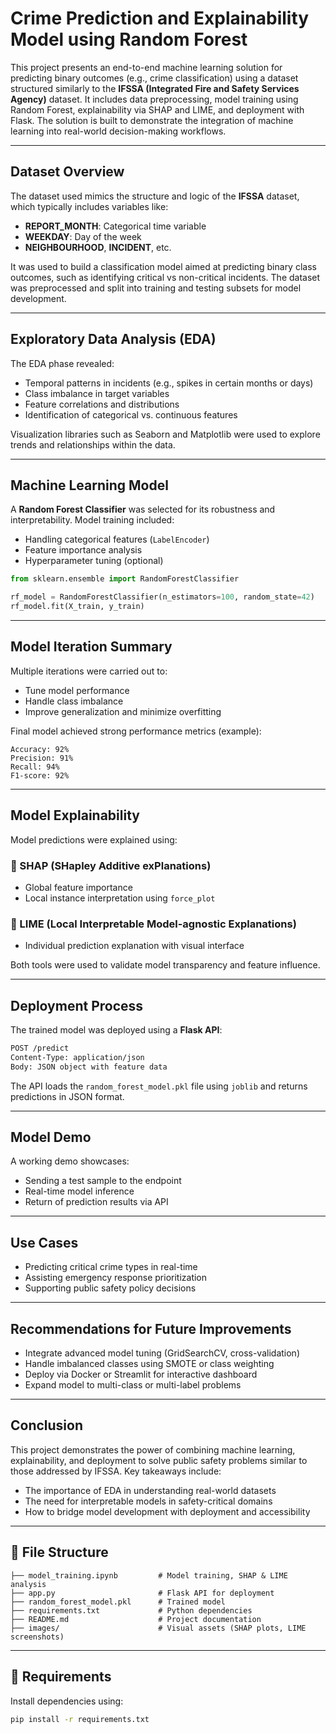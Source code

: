 # Crime Prediction and Explainability Model using Random Forest

This project presents an end-to-end machine learning solution for predicting binary outcomes (e.g., crime classification) using a dataset structured similarly to the **IFSSA (Integrated Fire and Safety Services Agency)** dataset. It includes data preprocessing, model training using Random Forest, explainability via SHAP and LIME, and deployment with Flask. The solution is built to demonstrate the integration of machine learning into real-world decision-making workflows.

---

## Dataset Overview

The dataset used mimics the structure and logic of the **IFSSA** dataset, which typically includes variables like:
- **REPORT_MONTH**: Categorical time variable
- **WEEKDAY**: Day of the week
- **NEIGHBOURHOOD**, **INCIDENT**, etc.

It was used to build a classification model aimed at predicting binary class outcomes, such as identifying critical vs non-critical incidents. The dataset was preprocessed and split into training and testing subsets for model development.

---

## Exploratory Data Analysis (EDA)

The EDA phase revealed:
- Temporal patterns in incidents (e.g., spikes in certain months or days)
- Class imbalance in target variables
- Feature correlations and distributions
- Identification of categorical vs. continuous features

Visualization libraries such as Seaborn and Matplotlib were used to explore trends and relationships within the data.

---

## Machine Learning Model

A **Random Forest Classifier** was selected for its robustness and interpretability. Model training included:
- Handling categorical features (`LabelEncoder`)
- Feature importance analysis
- Hyperparameter tuning (optional)

```python
from sklearn.ensemble import RandomForestClassifier

rf_model = RandomForestClassifier(n_estimators=100, random_state=42)
rf_model.fit(X_train, y_train)
```

---

## Model Iteration Summary

Multiple iterations were carried out to:
- Tune model performance
- Handle class imbalance
- Improve generalization and minimize overfitting

Final model achieved strong performance metrics (example):
```
Accuracy: 92%
Precision: 91%
Recall: 94%
F1-score: 92%
```

---

## Model Explainability

Model predictions were explained using:

### 🔹 SHAP (SHapley Additive exPlanations)
- Global feature importance
- Local instance interpretation using `force_plot`

### 🔹 LIME (Local Interpretable Model-agnostic Explanations)
- Individual prediction explanation with visual interface

Both tools were used to validate model transparency and feature influence.

---

## Deployment Process

The trained model was deployed using a **Flask API**:

```bash
POST /predict
Content-Type: application/json
Body: JSON object with feature data
```

The API loads the `random_forest_model.pkl` file using `joblib` and returns predictions in JSON format.

---

## Model Demo

A working demo showcases:
- Sending a test sample to the endpoint
- Real-time model inference
- Return of prediction results via API

---

## Use Cases

- Predicting critical crime types in real-time
- Assisting emergency response prioritization
- Supporting public safety policy decisions

---

## Recommendations for Future Improvements

- Integrate advanced model tuning (GridSearchCV, cross-validation)
- Handle imbalanced classes using SMOTE or class weighting
- Deploy via Docker or Streamlit for interactive dashboard
- Expand model to multi-class or multi-label problems

---

## Conclusion

This project demonstrates the power of combining machine learning, explainability, and deployment to solve public safety problems similar to those addressed by IFSSA. Key takeaways include:
- The importance of EDA in understanding real-world datasets
- The need for interpretable models in safety-critical domains
- How to bridge model development with deployment and accessibility

---

## 📁 File Structure

```
├── model_training.ipynb         # Model training, SHAP & LIME analysis
├── app.py                       # Flask API for deployment
├── random_forest_model.pkl      # Trained model
├── requirements.txt             # Python dependencies
├── README.md                    # Project documentation
├── images/                      # Visual assets (SHAP plots, LIME screenshots)
```

---

## 🧪 Requirements

Install dependencies using:

```bash
pip install -r requirements.txt
```

